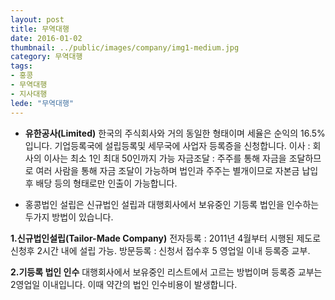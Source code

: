 ```yaml
---
layout: post
title: 무역대행
date: 2016-01-02
thumbnail: ../public/images/company/img1-medium.jpg
category: 무역대행
tags:
- 홍콩
- 무역대행
- 지사대행
lede: "무역대행"
---
```


- **유한공사(Limited)**
 한국의 주식회사와 거의 동일한 형태이며 세율은 순익의 16.5% 입니다.
 기업등록국에 설립등록및 세무국에 사업자 등록증을 신청합니다.
 이사 : 회사의 이사는 최소 1인 최대 50인까지 가능
 자금조달 : 주주를 통해 자금을 조달하므로 여러 사람을 통해 자금 조달이 가능하며 법인과 주주는 별개이므로 자본금 납입 후 배당 등의 형태로만 인출이 가능합니다.

- 홍콩법인 설립은 신규법인 설립과 대행회사에서 보유중인 기등록 법인을 인수하는 두가지 방법이 있습니다.

**1.신규법인설립(Tailor-Made Company)**
  전자등록 : 2011년 4월부터 시행된 제도로 신청후 2시간 내에 설립 가능.
  방문등록 : 신청서 접수후 5 영업일 이내 등록증 교부.

**2.기등록 법인 인수**
  대행회사에서 보유중인 리스트에서 고르는 방법이며 등록증 교부는 2영업일 이내입니다. 이때 약간의 법인 인수비용이 발생합니다.
